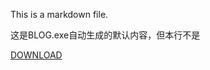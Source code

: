 This is a markdown file. 

这是BLOG.exe自动生成的默认内容，但本行不是

[DOWNLOAD](https://miangou.lanzoux.com/iE9Sukpibyd
)